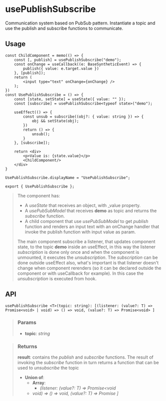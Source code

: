 # usePublishSubscribe
Communication system based on PubSub pattern. Instantiate a topic and use the publish and subscribe functions to communicate.

## Usage

```tsx
const ChildComponent = memo(() => {
	const [, publish] = usePublishSubscribe("demo");
	const onChange = useCallback((e: BaseSyntheticEvent) => {
		publish({ value: e.target.value })
	}, [publish]);
	return (
		<input type="text" onChange={onChange} />
	);
})
const UsePublishSubscribe = () => {
	const [state, setState] = useState({ value: "" });
	const [subscribe] = usePublishSubscribe<typeof state>("demo");

	useEffect(() => {
		const unsub = subscribe((obj?: { value: string }) => {
			obj && setState(obj);
		})
		return () => {
			unsub();
		}
	}, [subscribe]);

	return <div>
		<p>Value is: {state.value}</p>
		<ChildComponent/>
	</div>
}

UsePublishSubscribe.displayName = "UsePublishSubscribe";

export { UsePublishSubscribe };
```

> The component has:
> - A _useState_ that receives an object, with _value property.
> - A _usePubSubModel_ that receives __demo__ as topic and returns the _subscribe_ function.
> - A child component that use _usePubSubModel_ to get _publish_ function and renders an input text with an onChange handler that invoke the publish function with input value as param.
> 
> The main component subscribe a listener, that updates component state, to the topic __demo__ inside an useEffect, in this way the listener _subscription_ is done only once and when the component is unmounted, it executes the _unsubscription_. The _subscription_ can be done outside useEffect also, what's important is that listener doesn't change when component rerenders (so it can be declared outside the component or with useCallback for example). In this case the _unsubscription_ is executed from hook.


## API

```tsx
usePublishSubscribe <T>(topic: string): [(listener: (value?: T) => Promise<void> | void) => () => void, (value?: T) => Promise<void> ] 
```

> ### Params
>
> - __topic__: _string_
>

> ### Returns
>
> __result__: contains the _publish_ and _subscribe_ functions. The result of invoking the _subscribe_ function in turn returns a function that can be used to _unsubscribe_ the topic
> - __Union of__:  
>     - __Array__:  
>         - _(listener: (value?: T) => Promise<void_  
>     - _void) => () => void, (value?: T) => Promise<void> ]_  
>